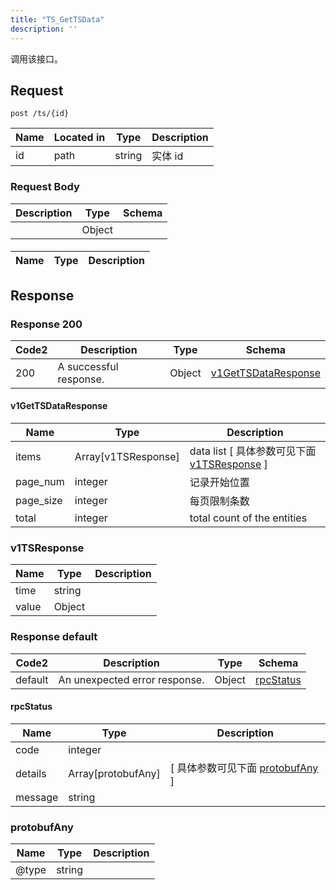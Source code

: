 ```yaml
---
title: "TS_GetTSData"
description: ''
---
```



调用该接口。



## Request


```
post /ts/{id}
```



| Name | Located in | Type | Description | 
| ---- | ---------- | ----------- | ----------- | 
| id | path | string | 实体 id |  





### Request Body


 
| Description | Type | Schema |
| ----------- | ------ | ------ |
|  | Object | [](#) |

#### 

| Name | Type | Description | 
| ---- | ---- | ----------- |  



 





## Response



### Response  200

 
| Code2 | Description | Type | Schema |
| ---- | ----------- | ------ | ------ |
| 200 | A successful response. | Object | [v1GetTSDataResponse](#v1GetTSDataResponse) |

#### v1GetTSDataResponse

| Name | Type | Description | 
| ---- | ---- | ----------- |         
| items | Array[v1TSResponse] | data list [ 具体参数可见下面 [v1TSResponse](#v1TSResponse) ] |       
| page_num | integer | 记录开始位置 |      
| page_size | integer | 每页限制条数 |      
| total | integer | total count of the entities |   


  
       
         
### v1TSResponse
| Name | Type | Description | 
| ---- | ---- | ----------- |     
| time | string |  |     
| value | Object |    |   


  
     
   
    
          
     
 
 


          
     
   
     
   
     
   
     
 
 


 


### Response  default

 
| Code2 | Description | Type | Schema |
| ---- | ----------- | ------ | ------ |
| default | An unexpected error response. | Object | [rpcStatus](#rpcStatus) |

#### rpcStatus

| Name | Type | Description | 
| ---- | ---- | ----------- |     
| code | integer |  |          
| details | Array[protobufAny] |  [ 具体参数可见下面 [protobufAny](#protobufAny) ] |       
| message | string |  |   


  
     
   
       
         
### protobufAny
| Name | Type | Description | 
| ---- | ---- | ----------- |     
| @type | string |  |   


  
     
 
 


          
     
   
     
 
 


 


